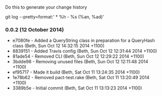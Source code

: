 Do this to generate your change history

  git log --pretty=format:'  * %h - %s (%an, %ad)'

### 0.0.2 (12 October 2014)

  * e7080fe - Added a QueryString class in preparation for a QueryHash class (Beth, Sun Oct 12 14:32:15 2014 +1100)
  * 8839151 - Added Travis config (Beth, Sun Oct 12 12:31:44 2014 +1100)
  * 81ade54 - Removed CLI (Beth, Sun Oct 12 12:29:22 2014 +1100)
  * 3bdde98 - Removing unused files (Beth, Sun Oct 12 12:11:48 2014 +1100)
  * ef95717 - Made it build (Beth, Sat Oct 11 13:24:35 2014 +1100)
  * 1e78b62 - Removed pact-test.rake (Beth, Sat Oct 11 13:20:49 2014 +1100)
  * 3389b5e - Initial commit (Beth, Sat Oct 11 13:13:23 2014 +1100)
